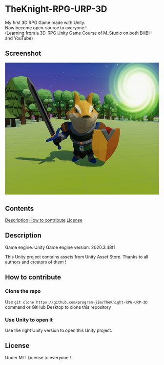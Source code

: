 # TheKnight-RPG-URP-3D
 My first 3D RPG Game made with Unity. <br>
 Now become open-source to everyone ! <br>
 (Learning from a 3D-RPG Unity Game Course of M_Studio on both BiliBili and YouTube) <br>

## Screenshot
![Game display](Assets/Icon.png "Game Display")

## Contents
[Description](#description)
[How to contribute](#how-to-contribute)
[License](#license)

## Description <a id = "description"></a>
Game engine: Unity 
Game engine version: 2020.3.48f1

This Unity project contains assets from Unity Asset Store.
Thanks to all authors and creators of them !

## How to contribute <a id = "how_to_contribute"></a>
### Clone the repo
Use `git clone https://github.com/program-jim/TheKnight-RPG-URP-3D` command or GitHub Desktop to clone this repository
### Use Unity to open it
Use the right Unity version to open this Unity project.

## License <a id = "license"></a>
Under MIT License to everyone !
